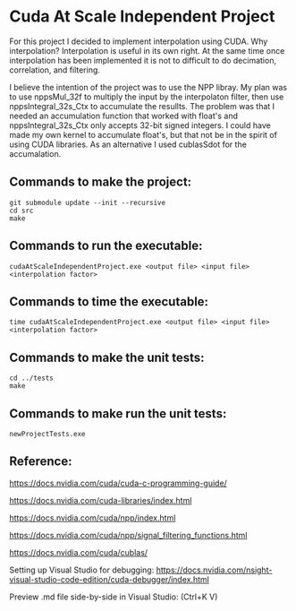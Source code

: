 # Cuda At Scale Independent Project

For this project I decided to implement interpolation using CUDA.  Why interpolation?  Interpolation is useful in its own right.  At the same time once interpolation has been implemented it is not to difficult to do decimation, correlation, and filtering.

I believe the intention of the project was to use the NPP libray.  My plan was to use nppsMul_32f to multiply the input by the interpolaton filter, then use nppsIntegral_32s_Ctx to accumulate the resullts.  The problem was that I needed an accumulation function that worked with float's and nppsIntegral_32s_Ctx only accepts 32-bit signed integers.  I could have made my own kernel to accumulate float's, but that not be in the spirit of using CUDA libraries.  As an alternative I used cublasSdot for the accumalation.

## Commands to make the project:

```
git submodule update --init --recursive
cd src
make
```
## Commands to run the executable:
```
cudaAtScaleIndependentProject.exe <output file> <input file> <interpolation factor>
```
## Commands to time the executable:
```
time cudaAtScaleIndependentProject.exe <output file> <input file> <interpolation factor>
```


## Commands to make the unit tests:

```
cd ../tests
make
```

## Commands to make run the unit tests:
```
newProjectTests.exe
```

## Reference:

https://docs.nvidia.com/cuda/cuda-c-programming-guide/

https://docs.nvidia.com/cuda-libraries/index.html

https://docs.nvidia.com/cuda/npp/index.html

https://docs.nvidia.com/cuda/npp/signal_filtering_functions.html

https://docs.nvidia.com/cuda/cublas/

Setting up Visual Studio for debugging: https://docs.nvidia.com/nsight-visual-studio-code-edition/cuda-debugger/index.html

Preview .md file side-by-side in Visual Studio: (Ctrl+K V)

